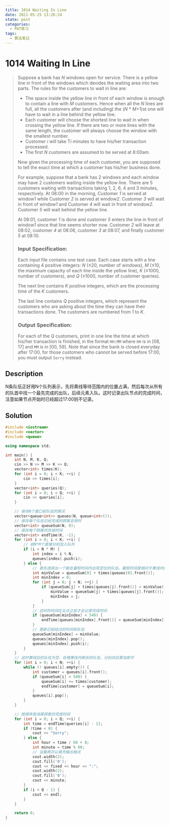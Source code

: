 ```yaml
---
title: 1014 Waiting In Line
date: 2021-05-25 13:26:24
state: post
categories:
  - PAT练习
tags:
  - 算法笔记
---
```


#  1014 Waiting In Line

> Suppose a bank has *N* windows open for service. There is a yellow line in front of the windows which devides the waiting area into two parts. The rules for the customers to wait in line are:
>
> - The space inside the yellow line in front of each window is enough to contain a line with *M* customers. Hence when all the *N* lines are full, all the customers after (and including) the (*N* * *M*+1)st one will have to wait in a line behind the yellow line.
> - Each customer will choose the shortest line to wait in when crossing the yellow line. If there are two or more lines with the same length, the customer will always choose the window with the smallest number.
> - Customer *i* will take T*i* minutes to have his/her transaction processed.
> - The first *N* customers are assumed to be served at 8:00am.
>
> Now given the processing time of each customer, you are supposed to tell the exact time at which a customer has his/her business done.
>
> For example, suppose that a bank has 2 windows and each window may have 2 customers waiting inside the yellow line. There are 5 customers waiting with transactions taking 1, 2, 6, 4 and 3 minutes, respectively. At 08:00 in the morning, Customer *1* is served at window*1* while Customer *2* is served at window*2*. Customer *3*  will wait in front of window*1* and Customer *4* will wait in front of window*2*. Customer *5*  will wait behind the yellow line.
>
> At 08:01, customer *1* is done and customer *5* enters the line in front of window*1* since that line seems shorter now. Customer *2* will leave at 08:02, customer *4* at 08:06, customer *3*  at 08:07, and finally customer *5*  at 08:10.
>
> ### Input Specification:
>
> Each input file contains one test case. Each case starts with a line containing 4 positive integers: *N* (≤20, number of windows), *M* (≤10, the maximum capacity of each line inside the yellow line), *K* (≤1000, number of customers), and *Q* (≤1000, number of customer queries).
>
> The next line contains *K* positive integers, which are the processing time of the *K* customers.
>
> The last line contains *Q* positive integers, which represent the customers who are asking about the time they can have their transactions done. The customers are numbered from 1 to *K*.
>
> ### Output Specification:
>
> For each of the *Q* customers, print in one line the time at which his/her transaction is finished, in the format `HH:MM` where `HH` is in [08, 17] and `MM` is in [00, 59]. Note that since the bank is closed everyday after 17:00, for those customers who cannot be served before 17:00, you must output `Sorry` instead.

## Description

N条队伍正好用N个队列表示，先将黄线等待范围内的位置占满，然后每次从所有的队首中找一个最先完成的出队，后续元素入队。这时记录出队节点的完成时间，注意如果节点开始时已经超过17:00则不记录。

## Solution

```c++
#include <iostream>
#include <vector>
#include <queue>

using namespace std;

int main() {
    int N, M, K, Q;
    cin >> N >> M >> K >> Q;
    vector<int> times(K);
    for (int i = 0; i < K; ++i) {
        cin >> times[i];
    }
    vector<int> queries(Q);
    for (int i = 0; i < Q; ++i) {
        cin >> queries[i];
    }

    // 保存N个窗口前队伍的情况
    vector<queue<int>> queues(N, queue<int>());
    // 保存每个队伍已经完成的顾客总用时
    vector<int> queueSum(N, 0);
    // 保存每个顾客的完成时间
    vector<int> endTime(K, -1);
    for (int i = 0; i < K; ++i) {
        // 前N*M个直接分别加入队列
        if (i < N * M) {
            int index = i % N;
            queues[index].push(i);
        } else {
            // 首先选择出一个能在最短时间内出现空位的队伍，最短时间是相对于黄线内排满的时间算的
            int minValue = queueSum[0] + times[queues[0].front()];
            int minIndex = 0;
            for (int j = 0; j < N; ++j) {
                if (queueSum[j] + times[queues[j].front()] < minValue) {
                    minValue = queueSum[j] + times[queues[j].front()];
                    minIndex = j;
                }
            }
            // 这时的时间在五点之前才会记录完成时间
            if (queueSum[minIndex] < 540) {
                endTime[queues[minIndex].front()] = queueSum[minIndex] + times[queues[minIndex].front()];
            }
            // 更新已经经过的时间和队伍
            queueSum[minIndex] = minValue;
            queues[minIndex].pop();
            queues[minIndex].push(i);
        }
    }
    // 这时黄线后的队伍为空，处理黄线内剩余的队伍，分别向后累加即可
    for (int i = 0; i < N; ++i) {
        while (! queues[i].empty()) {
            int customer = queues[i].front();
            if (queueSum[i] < 540) {
                queueSum[i] += times[customer];
                endTime[customer] = queueSum[i];
            }
            queues[i].pop();
        }
    }

    // 按顺序查询某顾客的完成时间
    for (int i = 0; i < Q; ++i) {
        int time = endTime[queries[i] - 1];
        if (time < 0) {
            cout << "Sorry";
        } else {
            int hour = time / 60 + 8;
            int minute = time % 60;
            // 设置两次以填充输出格式
            cout.width(2);
            cout.fill('0');
            cout << fixed << hour << ":";
            cout.width(2);
            cout.fill('0');
            cout << minute;
        }
        if (i < Q - 1) {
            cout << endl;
        }
    }

    return 0;
}
```

